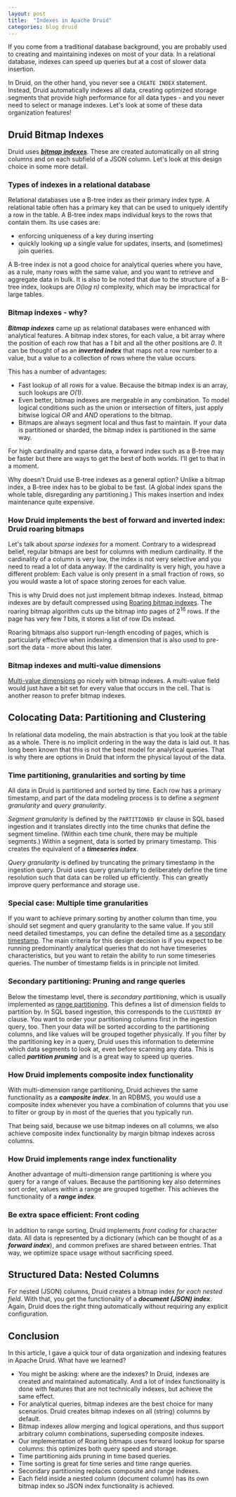 ```yaml
---
layout: post
title:  "Indexes in Apache Druid"
categories: blog druid
---
```


If you come from a traditional database background, you are probably used to creating and maintaining indexes on most of your data. In a relational database, indexes can speed up queries but at a cost of slower data insertion.

In Druid, on the other hand, you never see a `CREATE INDEX` statement. Instead, Druid automatically indexes all data, creating optimized storage segments that provide high performance for all data types - and you never need to select or manage indexes. Let's look at some of these data organization features!

## Druid Bitmap Indexes

Druid uses ***[bitmap indexes](https://en.wikipedia.org/wiki/Bitmap_index)***. These are created automatically on all string columns and on each subfield of a JSON column. Let's look at this design choice in some more detail.

### Types of indexes in a relational database

Relational databases use a B-tree index as their primary index type. A relational table often has a primary key that can be used to uniquely identify a row in the table. A B-tree index maps individual keys to the rows that contain them. Its use cases are:

- enforcing uniqueness of a key during inserting
- quickly looking up a single value for updates, inserts, and (sometimes) join queries.

A B-tree index is not a good choice for analytical queries where you have, as a rule, many rows with the same value, and you want to  retrieve and aggregate data in bulk. It is also to be noted that due to the structure of a B-tree index, lookups are _O(log n)_ complexity, which may be impractical for large tables.

### Bitmap indexes - why?

***Bitmap indexes*** came up as relational databases were enhanced with analytical features. A bitmap index stores, for each value, a bit array where the position of each row that has a _1_ bit and all the other positions are _0_. It can be thought of as an ***inverted index*** that maps not a row number to a value, but a value to a collection of rows where the value occurs.

This has a number of advantages:

- Fast lookup of all rows for a value. Because the bitmap index is an array, such lookups are _O(1)_. 
- Even better, bitmap indexes are mergeable in any combination. To model logical conditions such as the union or intersection of filters, just apply bitwise logical _OR_ and _AND_ operations to the bitmap.
- Bitmaps are always segment local and thus fast to maintain. If your data is partitioned or sharded, the bitmap index is partitioned in the same way.

For high cardinality and sparse data, a forward index such as a B-tree may be faster but there are ways to get the best of both worlds. I'll get to that in a moment.

Why doesn't Druid use B-tree indexes as a general option? Unlike a bitmap index, a B-tree index has to be global to be fast. (A global index spans the whole table, disregarding any partitioning.) This makes insertion and index maintenance quite expensive.

### How Druid implements the best of forward and inverted index: Druid roaring bitmaps

Let's talk about _sparse indexes_ for a moment. Contrary to a widespread belief, regular bitmaps are best for columns with medium cardinality. If the cardinality of a column is very low, the index is not very selective and you need to read a lot of data anyway. If the cardinality is very high, you have a different problem: Each value is only present in a small fraction of rows, so you would waste a lot of space storing zeroes for each value.

This is why Druid does not just implement bitmap indexes. Instead, bitmap indexes are by default compressed using [Roaring bitmap indexes](https://www.roaringbitmap.org/). The roaring bitmap algorithm cuts up the bitmap into pages of 2<sup>16</sup> rows. If the page has very few _1_ bits, it stores a list of row IDs instead.

Roaring bitmaps also support run-length encoding of pages, which is particularly effective when indexing a dimension that is also used to pre-sort the data - more about this later.

### Bitmap indexes and multi-value dimensions

[Multi-value dimensions](/2021/08/07/multivalue-dimensions-in-apache-druid-part-1/) go nicely with bitmap indexes. A multi-value field would just have a bit set for every value that occurs in the cell. That is another reason to prefer bitmap indexes.

## Colocating Data: Partitioning and Clustering

In relational data modeling, the main abstraction is that you look at the table as a whole. There is no implicit ordering in the way the data is laid out. It has long been known that this is not the best model for analytical queries. That is why there are options in Druid that inform the physical layout of the data.

### Time partitioning, granularities and sorting by time

All data in Druid is partitioned and sorted by time. Each row has a primary timestamp, and part of the data modeling process is to define a _segment granularity_ and _query granularity_.

_Segment granularity_ is defined by the `PARTITIONED BY` clause in SQL based ingestion and it translates directly into the time chunks that define the segment timeline. (Within each time chunk, there may be multiple segments.) Within a segment, data is sorted by primary timestamp. This creates the equivalent of a ***timeseries index***.

_Query granularity_ is defined by truncating the primary timestamp in the ingestion query. Druid uses query granularity to deliberately define the time resolution such that data can be rolled up efficiently. This can greatly improve query performance and storage use.

### Special case: Multiple time granularities

If you want to achieve primary sorting by another column than time, you should set segment and query granularity to the same value. If you still need detailed timestamps, you can define the detailed time as a [secondary timestamp](https://druid.apache.org/docs/latest/ingestion/schema-design.html#secondary-timestamps). The main criteria for this design decision is if you expect to be running predominantly analytical queries that do not have timeseries characteristics, but you want to retain the ability to run some timeseries queries. The number of timestamp fields is in principle not limited.

### Secondary partitioning: Pruning and range queries

Below the timestamp level, there is _secondary partitioning_, which is usually implemented as [range partitioning](/partitioning-in-druid-part-3-multi-dimension-range-partitioning/). This defines a list of dimension fields to partition by. In SQL based ingestion, this corresponds to the `CLUSTERED BY` clause. You want to order your partitioning columns first in the ingestion query, too. Then your data will be sorted according to the partitioning columns, and like values will be grouped together physically. If you filter by the partitioning key in a query, Druid uses this information to determine which data segments to look at, even before scanning any data. This is called ***partition pruning*** and is a great way to speed up queries.

### How Druid implements composite index functionality

With multi-dimension range partitioning, Druid achieves the same functionality as a ***composite index***. In an RDBMS, you would use a composite index whenever you have a combination of columns that you use to filter or group by in most of the queries that you typically run.

That being said, because we use bitmap indexes on all columns, we also achieve composite index functionality by margin bitmap indexes across columns.

### How Druid implements range index functionality

Another advantage of multi-dimension range partitioning is where you query for a range of values. Because the partitioning key also determines sort order, values within a range are grouped together. This achieves the functionality of a ***range index***.

### Be extra space efficient: Front coding

In addition to range sorting, Druid implements _front coding_ for character data. All data is represented by a dictionary (which can be thought of as a ***forward index***), and common prefixes are shared between entries. That way, we optimize space usage without sacrificing speed.

## Structured Data: Nested Columns

For nested (JSON) columns, Druid creates a bitmap index _for each nested field_. With that, you get the functionality of a ***document (JSON) index***. Again, Druid does the right thing automatically without requiring any explicit configuration.

## Conclusion

In this article, I gave a quick tour of data organization and indexing features in Apache Druid. What have we learned?

- You might be asking: where are the indexes? In Druid, indexes are created and maintained automatically. And a lot of index functionality is done with features that are not technically indexes, but achieve the same effect.
- For analytical queries, bitmap indexes are the best choice for many scenarios. Druid creates bitmap indexes on all (string) columns by default.
- Bitmap indexes allow merging and logical operations, and thus support arbitrary column combinations, superseding composite indexes.
- Our implementation of Roaring bitmaps uses forward lookup for sparse columns: this optimizes both query speed and storage.
- Time partitioning aids pruning in time based queries.
- Time sorting is great for time series and time range queries.
- Secondary partitioning replaces composite and range indexes.
- Each field inside a nested column (document column) has its own bitmap index so JSON index functionality is achieved.
